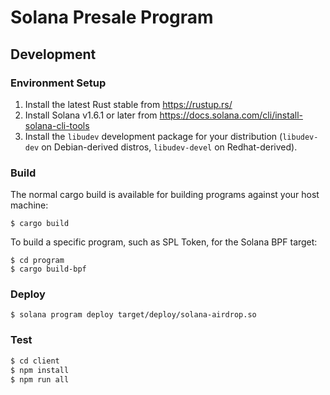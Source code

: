 # Solana Presale Program

## Development

### Environment Setup

1. Install the latest Rust stable from https://rustup.rs/
2. Install Solana v1.6.1 or later from https://docs.solana.com/cli/install-solana-cli-tools
3. Install the `libudev` development package for your distribution (`libudev-dev` on Debian-derived distros, `libudev-devel` on Redhat-derived).

### Build

The normal cargo build is available for building programs against your host machine:

```
$ cargo build
```

To build a specific program, such as SPL Token, for the Solana BPF target:

```
$ cd program
$ cargo build-bpf
```

### Deploy

```
$ solana program deploy target/deploy/solana-airdrop.so
```

### Test

```bash
$ cd client
$ npm install
$ npm run all
```
